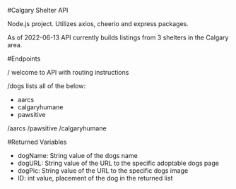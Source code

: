 #Calgary Shelter API

Node.js project. Utilizes axios, cheerio and express packages. 

As of 2022-06-13 API currently builds listings from 3 shelters in the Calgary area.

#Endpoints

/
welcome to API with routing instructions

/dogs 
lists all of the below:
- aarcs
- calgaryhumane
- pawsitive

/aarcs
/pawsitive
/calgaryhumane


#Returned Variables
- dogName: String value of the dogs name
- dogURL: String value of the URL to the specific adoptable dogs page
- dogPic: String value of the URL to the specific dogs image
- ID: int value, placement of the dog in the returned list

